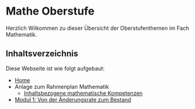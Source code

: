 # Mathe Oberstufe

Herzlich Wilkommen zu dieser Übersicht der Oberstufenthemen im Fach Mathematik.




## Inhaltsverzeichnis

Diese Webseite ist wie folgt aufgebaut:

- [Home](index.md)
- Anlage zum Rahmenplan Mathematik
  - [Inhaltsbezogene mathematische Kompetenzen](/anlage-zum-rahmenplan/inhaltsbezogene-mathematische-kompetenzen.md)
- [Modul 1: Von der Änderungsrate zum Bestand](modul1/)






